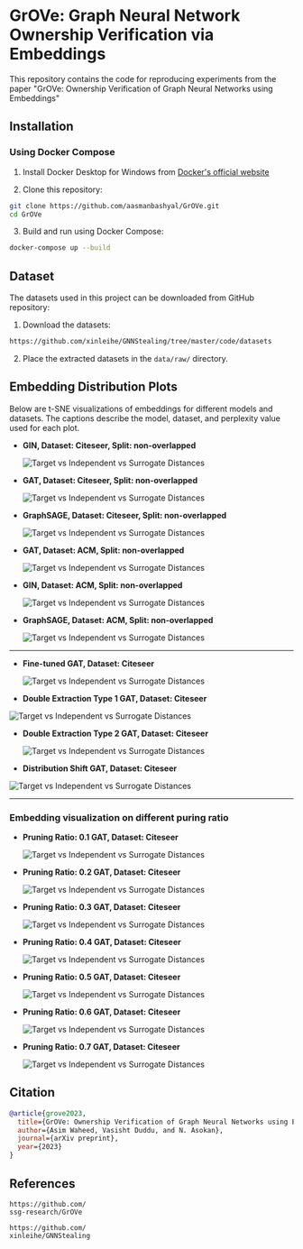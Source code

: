 # GrOVe: Graph Neural Network Ownership Verification via Embeddings

This repository contains the code for reproducing experiments from the paper "GrOVe: Ownership Verification of Graph Neural Networks using Embeddings"

## Installation 

### Using Docker Compose

1. Install Docker Desktop for Windows from [Docker's official website](https://www.docker.com/products/docker-desktop/)

2. Clone this repository:
```bash
git clone https://github.com/aasmanbashyal/GrOVe.git
cd GrOVe
```

3. Build and run using Docker Compose:
```bash
docker-compose up --build
```

## Dataset

The datasets used in this project can be downloaded from GitHub repository:

1. Download the datasets:
```bash
https://github.com/xinleihe/GNNStealing/tree/master/code/datasets
```

2. Place the extracted datasets in the `data/raw/` directory.



## Embedding Distribution Plots

Below are t-SNE visualizations of embeddings for different models and datasets. The captions describe the model, dataset, and perplexity value used for each plot.

- **GIN, Dataset: Citeseer, Split: non-overlapped**

  ![Target vs Independent vs Surrogate Distances](visualizations/non-overlapped/gin_citeseer/citeseer_tsne_per_30.png)

- **GAT, Dataset: Citeseer, Split: non-overlapped**

  ![Target vs Independent vs Surrogate Distances](visualizations/non-overlapped/gat_citeseer/citeseer_tsne_per_30.png)

- **GraphSAGE, Dataset: Citeseer, Split: non-overlapped**

  ![Target vs Independent vs Surrogate Distances](visualizations/non-overlapped/sage_citeseer/citeseer_tsne_per_30.png)


- **GAT, Dataset: ACM, Split: non-overlapped**

  ![Target vs Independent vs Surrogate Distances](visualizations/non-overlapped/gat_acm/acm_tsne_per_30.png)

- **GIN, Dataset: ACM, Split: non-overlapped**

  ![Target vs Independent vs Surrogate Distances](visualizations/non-overlapped/gin_acm/acm_tsne_per_30.png)

- **GraphSAGE, Dataset: ACM, Split: non-overlapped**

  ![Target vs Independent vs Surrogate Distances](visualizations/non-overlapped/sage_acm/acm_tsne_per_30.png)

---
- **Fine-tuned GAT, Dataset: Citeseer**

  ![Target vs Independent vs Surrogate Distances](test_advance\new_visualizations\non-overlapped\gat_citeseer_fine_tuning\citeseer_tsne_per_30.png)

 - **Double Extraction Type 1 GAT, Dataset: Citeseer**

  ![Target vs Independent vs Surrogate Distances](test_advance\new_visualizations\non-overlapped\gat_citeseer_double_extraction\citeseer_tsne_per_30.png) 

- **Double Extraction Type 2 GAT, Dataset: Citeseer**

  ![Target vs Independent vs Surrogate Distances](test_advance\new_visualizations\non-overlapped\gat_citeseer_double_extraction_type2\citeseer_tsne_per_30.png) 

 - **Distribution Shift GAT, Dataset: Citeseer**

  ![Target vs Independent vs Surrogate Distances](test_advance\new_visualizations\non-overlapped\gat_citeseer_distribution_shift\citeseer_tsne_per_30.png) 
  
---
### Embedding visualization on different puring ratio

- **Pruning Ratio: 0.1 GAT, Dataset: Citeseer**

  ![Target vs Independent vs Surrogate Distances](test_advance\new_visualizations\non-overlapped\gat_citeseer_pruning_01\citeseer_tsne_per_30.png) 

- **Pruning Ratio: 0.2 GAT, Dataset: Citeseer**

  ![Target vs Independent vs Surrogate Distances](test_advance\new_visualizations\non-overlapped\gat_citeseer_pruning_02\citeseer_tsne_per_30.png) 

- **Pruning Ratio: 0.3 GAT, Dataset: Citeseer**

  ![Target vs Independent vs Surrogate Distances](test_advance\new_visualizations\non-overlapped\gat_citeseer_pruning_03\citeseer_tsne_per_30.png) 

- **Pruning Ratio: 0.4 GAT, Dataset: Citeseer**

  ![Target vs Independent vs Surrogate Distances](test_advance\new_visualizations\non-overlapped\gat_citeseer_pruning_04\citeseer_tsne_per_30.png) 

- **Pruning Ratio: 0.5 GAT, Dataset: Citeseer**

  ![Target vs Independent vs Surrogate Distances](test_advance\new_visualizations\non-overlapped\gat_citeseer_pruning_05\citeseer_tsne_per_30.png)

- **Pruning Ratio: 0.6 GAT, Dataset: Citeseer**

  ![Target vs Independent vs Surrogate Distances](test_advance\new_visualizations\non-overlapped\gat_citeseer_pruning_06\citeseer_tsne_per_30.png)

- **Pruning Ratio: 0.7 GAT, Dataset: Citeseer**

  ![Target vs Independent vs Surrogate Distances](test_advance\new_visualizations\non-overlapped\gat_citeseer_pruning_07\citeseer_tsne_per_30.png) 


## Citation

```bibtex
@article{grove2023,
  title={GrOVe: Ownership Verification of Graph Neural Networks using Embeddings},
  author={Asim Waheed, Vasisht Duddu, and N. Asokan},
  journal={arXiv preprint},
  year={2023}
}
```
## References

```
https://github.com/
ssg-research/GrOVe
```

```
https://github.com/
xinleihe/GNNStealing
```